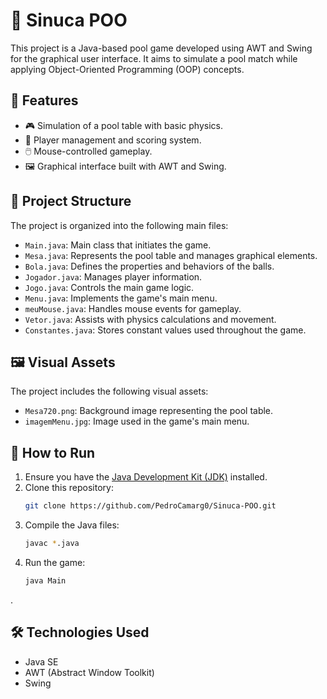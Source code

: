 # 🎱 Sinuca POO

This project is a Java-based pool game developed using AWT and Swing for the graphical user interface. It aims to simulate a pool match while applying Object-Oriented Programming (OOP) concepts.

## 📌 Features

- 🎮 Simulation of a pool table with basic physics.
- 👤 Player management and scoring system.
- 🖱️ Mouse-controlled gameplay.
- 🖼️ Graphical interface built with AWT and Swing.

## 🧩 Project Structure

The project is organized into the following main files:

- `Main.java`: Main class that initiates the game.
- `Mesa.java`: Represents the pool table and manages graphical elements.
- `Bola.java`: Defines the properties and behaviors of the balls.
- `Jogador.java`: Manages player information.
- `Jogo.java`: Controls the main game logic.
- `Menu.java`: Implements the game's main menu.
- `meuMouse.java`: Handles mouse events for gameplay.
- `Vetor.java`: Assists with physics calculations and movement.
- `Constantes.java`: Stores constant values used throughout the game.

## 🖼️ Visual Assets

The project includes the following visual assets:

- `Mesa720.png`: Background image representing the pool table.
- `imagemMenu.jpg`: Image used in the game's main menu.

## 🚀 How to Run

1. Ensure you have the [Java Development Kit (JDK)](https://www.oracle.com/java/technologies/javase-downloads.html) installed.
2. Clone this repository:
   ```bash
   git clone https://github.com/PedroCamarg0/Sinuca-POO.git
   ```
3. Compile the Java files:
   ```bash
   javac *.java
   ```
4. Run the game:
   ```bash
   java Main
   ```
.
## 🛠️ Technologies Used

- Java SE
- AWT (Abstract Window Toolkit)
- Swing
